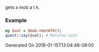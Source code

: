 gets a mob a t k.
### Example

```perl
my $val = $mob->GetATK();
quest::say($val); # Returns uint
```


Generated On 2018-01-15T13:04:48-08:00